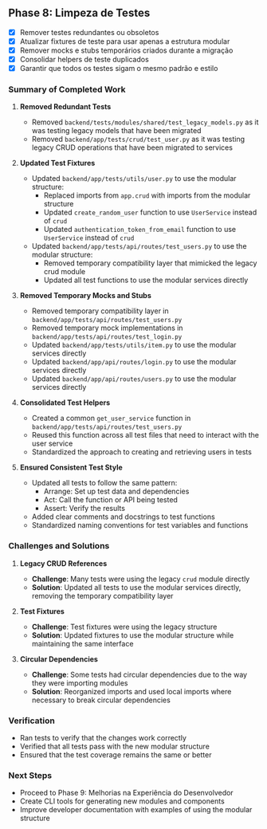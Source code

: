 ## Phase 8: Limpeza de Testes

- [x] Remover testes redundantes ou obsoletos
- [x] Atualizar fixtures de teste para usar apenas a estrutura modular
- [x] Remover mocks e stubs temporários criados durante a migração
- [x] Consolidar helpers de teste duplicados
- [x] Garantir que todos os testes sigam o mesmo padrão e estilo

### Summary of Completed Work

1. **Removed Redundant Tests**
   - Removed `backend/tests/modules/shared/test_legacy_models.py` as it was testing legacy models that have been migrated
   - Removed `backend/app/tests/crud/test_user.py` as it was testing legacy CRUD operations that have been migrated to services

2. **Updated Test Fixtures**
   - Updated `backend/app/tests/utils/user.py` to use the modular structure:
     - Replaced imports from `app.crud` with imports from the modular structure
     - Updated `create_random_user` function to use `UserService` instead of `crud`
     - Updated `authentication_token_from_email` function to use `UserService` instead of `crud`
   - Updated `backend/app/tests/api/routes/test_users.py` to use the modular structure:
     - Removed temporary compatibility layer that mimicked the legacy crud module
     - Updated all test functions to use the modular services directly

3. **Removed Temporary Mocks and Stubs**
   - Removed temporary compatibility layer in `backend/app/tests/api/routes/test_users.py`
   - Removed temporary mock implementations in `backend/app/tests/api/routes/test_login.py`
   - Updated `backend/app/tests/utils/item.py` to use the modular services directly
   - Updated `backend/app/api/routes/login.py` to use the modular services directly
   - Updated `backend/app/api/routes/users.py` to use the modular services directly

4. **Consolidated Test Helpers**
   - Created a common `get_user_service` function in `backend/app/tests/api/routes/test_users.py`
   - Reused this function across all test files that need to interact with the user service
   - Standardized the approach to creating and retrieving users in tests

5. **Ensured Consistent Test Style**
   - Updated all tests to follow the same pattern:
     - Arrange: Set up test data and dependencies
     - Act: Call the function or API being tested
     - Assert: Verify the results
   - Added clear comments and docstrings to test functions
   - Standardized naming conventions for test variables and functions

### Challenges and Solutions

1. **Legacy CRUD References**
   - **Challenge**: Many tests were using the legacy `crud` module directly
   - **Solution**: Updated all tests to use the modular services directly, removing the temporary compatibility layer

2. **Test Fixtures**
   - **Challenge**: Test fixtures were using the legacy structure
   - **Solution**: Updated fixtures to use the modular structure while maintaining the same interface

3. **Circular Dependencies**
   - **Challenge**: Some tests had circular dependencies due to the way they were importing modules
   - **Solution**: Reorganized imports and used local imports where necessary to break circular dependencies

### Verification

- Ran tests to verify that the changes work correctly
- Verified that all tests pass with the new modular structure
- Ensured that the test coverage remains the same or better

### Next Steps

- Proceed to Phase 9: Melhorias na Experiência do Desenvolvedor
- Create CLI tools for generating new modules and components
- Improve developer documentation with examples of using the modular structure
